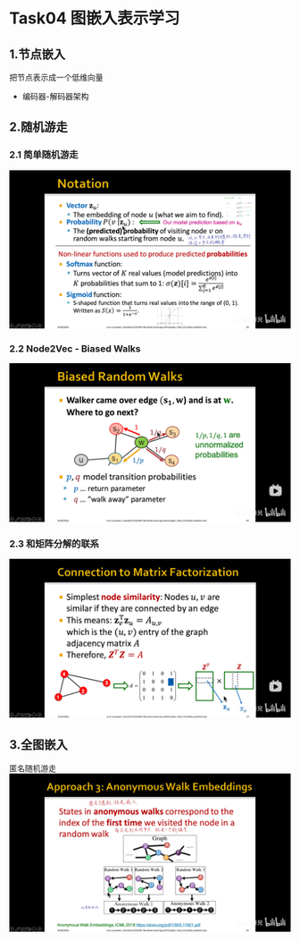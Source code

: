 # Task04 图嵌入表示学习

## 1.节点嵌入
把节点表示成一个低维向量
- 编码器-解码器架构

## 2.随机游走

### 2.1 简单随机游走
![](images/random-walk.png)

### 2.2 Node2Vec - Biased Walks
![](images/biased-random-walk.png)

### 2.3 和矩阵分解的联系
![](images/matrix-factorization.png)

## 3.全图嵌入
匿名随机游走
![](images/anonymous-walk.png)